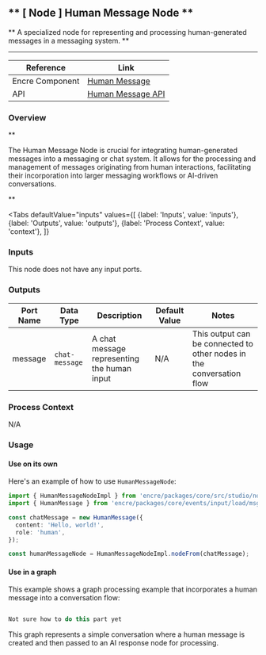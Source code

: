 ## ** [ Node ] Human Message Node **

** A specialized node for representing and processing human-generated messages in a messaging system. **

---

| Reference | Link |
| --- | --- |
| Encre Component | [Human Message]() |
| API | [Human Message API]() |

### Overview

**

The Human Message Node is crucial for integrating human-generated messages into a messaging or chat system. It allows for the processing and management of messages originating from human interactions, facilitating their incorporation into larger messaging workflows or AI-driven conversations.



**

<Tabs
  defaultValue="inputs"
  values={[
    {label: 'Inputs', value: 'inputs'},
    {label: 'Outputs', value: 'outputs'},
    {label: 'Process Context', value: 'context'},
  ]}
>

<TabItem value="inputs">

### Inputs

This node does not have any input ports. 
</TabItem>

<TabItem value="outputs">

### Outputs

| Port Name | Data Type | Description | Default Value | Notes |
| --- | --- | --- | --- | --- |
| message | `chat-message` | A chat message representing the human input | N/A | This output can be connected to other nodes in the conversation flow |

</TabItem>

<TabItem value="context">

### Process Context

N/A

</TabItem>

</Tabs>

### Usage

#### Use on its own

Here's an example of how to use `HumanMessageNode`:

```typescript
import { HumanMessageNodeImpl } from 'encre/packages/core/src/studio/nodes/input/message.node.ts';
import { HumanMessage } from 'encre/packages/core/events/input/load/msgs/human.js'

const chatMessage = new HumanMessage({
  content: 'Hello, world!',
  role: 'human',
});

const humanMessageNode = HumanMessageNodeImpl.nodeFrom(chatMessage);

```

#### Use in a graph

This example shows a graph processing example that incorporates a human message into a conversation flow:

```typescript

Not sure how to do this part yet
```

This graph represents a simple conversation where a human message is created and then passed to an AI response node for processing.